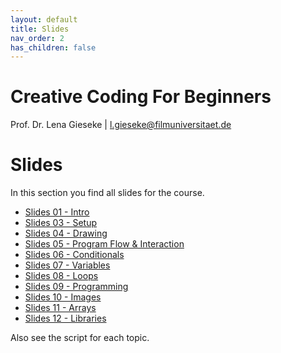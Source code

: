 ```yaml
---
layout: default
title: Slides
nav_order: 2
has_children: false
---
```


# Creative Coding For Beginners
  
Prof. Dr. Lena Gieseke \| l.gieseke@filmuniversitaet.de  
  
# Slides


In this section you find all slides for the course.


* [Slides 01 - Intro](ccfb_ss23_01_intro_slides.html)
* [Slides 03 - Setup](ccfb_ss23_03_setup_slides.html)
* [Slides 04 - Drawing](ccfb_ss23_04_drawing_slides.html)
* [Slides 05 - Program Flow & Interaction](ccfb_ss23_05_flow_slides.html)
* [Slides 06 - Conditionals](ccfb_ss23_06_conditionals_slides.html)
* [Slides 07 - Variables](ccfb_ss23_07_variables_slides.html)
* [Slides 08 - Loops](ccfb_ss23_08_loops_slides.html) 
* [Slides 09 - Programming](ccfb_ss23_09_programming_slides.html) 
* [Slides 10 - Images](ccfb_ss23_10_images_slides.html) 
* [Slides 11 - Arrays](ccfb_ss23_11_arrays_slides.html) 
* [Slides 12 - Libraries](ccfb_ss23_12_libraries_slides.html) 
  
  
Also see the script for each topic.
